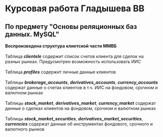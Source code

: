 # Курсовая работа Гладышева ВВ
## По предмету "Основы реляционных баз данных. MySQL"

**Воспроизведена структура клиетской части ММВБ**
<br><br><t>Таблица ***clientele*** содержит список счетов клиента для сделок на разных рынках. Предусмотрен возможность использовать ИИС
<br><br>Таблица ***profiles*** содержит личные данные клиентов
<br><br>Таблицы ***brokerage_accounts***, ***derivatives_accounts***, ***currency_accounts*** содержат данные о счетах клиентов в т.ч. ИИС на фондовом, срочном и валютном рынках
<br><br>Таблицы ***stock_market***, ***derivatives_market***, ***currency_market*** содержат данные о сделках клиентов на фондовом, срочном и валютном рынках
<br><br>Таблицы ***stock_market_securities***, ***derivatives_market_securities***, ***currencies*** содержат данные об инструментах фондового, срочного и валютного рынков
